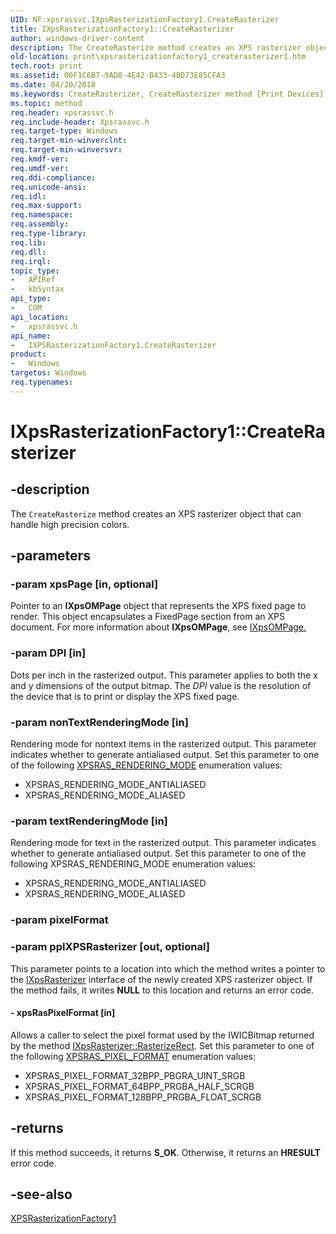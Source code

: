 ```yaml
---
UID: NF:xpsrassvc.IXpsRasterizationFactory1.CreateRasterizer
title: IXpsRasterizationFactory1::CreateRasterizer
author: windows-driver-content
description: The CreateRasterize method creates an XPS rasterizer object that can handle high precision colors.
old-location: print\xpsrasterizationfactory1_createrasterizer1.htm
tech.root: print
ms.assetid: 00F1C6B7-9AD8-4E42-B433-4BD73E85CFA3
ms.date: 04/20/2018
ms.keywords: CreateRasterizer, CreateRasterizer method [Print Devices], CreateRasterizer method [Print Devices],IXPSRasterizationFactory1 interface, IXPSRasterizationFactory1 interface [Print Devices],CreateRasterizer method, IXPSRasterizationFactory1::CreateRasterizer, IXpsRasterizationFactory1.CreateRasterizer, IXpsRasterizationFactory1::CreateRasterizer, print.xpsrasterizationfactory1_createrasterizer1, xpsrassvc/IXPSRasterizationFactory1::CreateRasterizer
ms.topic: method
req.header: xpsrassvc.h
req.include-header: Xpsrassvc.h
req.target-type: Windows
req.target-min-winverclnt: 
req.target-min-winversvr: 
req.kmdf-ver: 
req.umdf-ver: 
req.ddi-compliance: 
req.unicode-ansi: 
req.idl: 
req.max-support: 
req.namespace: 
req.assembly: 
req.type-library: 
req.lib: 
req.dll: 
req.irql: 
topic_type:
-	APIRef
-	kbSyntax
api_type:
-	COM
api_location:
-	xpsrassvc.h
api_name:
-	IXPSRasterizationFactory1.CreateRasterizer
product:
-	Windows
targetos: Windows
req.typenames: 
---
```


# IXpsRasterizationFactory1::CreateRasterizer


## -description


The <code>CreateRasterize</code> method creates an XPS rasterizer object that can handle high precision colors.


## -parameters




### -param xpsPage [in, optional]

Pointer to an <b>IXpsOMPage</b> object that represents the XPS fixed page to render. This object encapsulates a FixedPage section from an XPS document. For more information about <b>IXpsOMPage</b>, see <a href="http://go.microsoft.com/fwlink/p/?linkid=146349">IXpsOMPage</a><u>.</u>


### -param DPI [in]

Dots per inch in the rasterized output. This parameter applies to both the x and y dimensions of the output bitmap. The <i>DPI</i> value is the resolution of the device that is to print or display the XPS fixed page.


### -param nonTextRenderingMode [in]

Rendering mode for nontext items in the rasterized output. This parameter indicates whether to generate antialiased output. Set this parameter to one of the following <a href="https://msdn.microsoft.com/library/windows/hardware/ff564291">XPSRAS_RENDERING_MODE</a> enumeration values:

<ul>
<li>
XPSRAS_RENDERING_MODE_ANTIALIASED

</li>
<li>
XPSRAS_RENDERING_MODE_ALIASED

</li>
</ul>

### -param textRenderingMode [in]

Rendering mode for text in the rasterized output. This parameter indicates whether to generate antialiased output. Set this parameter to one of the following XPSRAS_RENDERING_MODE enumeration values:

<ul>
<li>
XPSRAS_RENDERING_MODE_ANTIALIASED

</li>
<li>
XPSRAS_RENDERING_MODE_ALIASED

</li>
</ul>

### -param pixelFormat




### -param ppIXPSRasterizer [out, optional]

This parameter points to a location into which the method writes a pointer to the <a href="https://msdn.microsoft.com/1ef99120-2b3b-45aa-bcf7-16bcb9656089">IXpsRasterizer</a> interface of the newly created XPS rasterizer object. If the method fails, it writes <b>NULL</b> to this location and returns an error code.


#### - xpsRasPixelFormat [in]

Allows a caller to select the pixel format used by the IWICBitmap returned by the method <a href="https://msdn.microsoft.com/library/windows/hardware/ff556365">IXpsRasterizer::RasterizeRect</a>. Set this parameter to one of the following <a href="https://msdn.microsoft.com/library/windows/hardware/hh802469">XPSRAS_PIXEL_FORMAT</a> enumeration values:

<ul>
<li>
XPSRAS_PIXEL_FORMAT_32BPP_PBGRA_UINT_SRGB

</li>
<li>
XPSRAS_PIXEL_FORMAT_64BPP_PRGBA_HALF_SCRGB

</li>
<li>
XPSRAS_PIXEL_FORMAT_128BPP_PRGBA_FLOAT_SCRGB

</li>
</ul>

## -returns



If this method succeeds, it returns <b xmlns:loc="http://microsoft.com/wdcml/l10n">S_OK</b>. Otherwise, it returns an <b xmlns:loc="http://microsoft.com/wdcml/l10n">HRESULT</b> error code.




## -see-also




<a href="https://msdn.microsoft.com/65EFEC4F-60DC-41DF-81F2-5A5C4EEE4BF8">XPSRasterizationFactory1</a>
 

 

